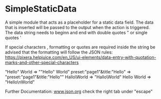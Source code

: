 # SimpleStaticData

A simple module that acts as a placeholder for a static data field.
The data that is inserted will be passed to the output when the action is triggered.
The data string needs to beginn and end with double quotes " or single quotes '

If special characters , formatting or quotes are required inside the string be advised that the formatting will follow the JSON rules:
https://pixera.helpjuice.com/en_US/ui-elements/data-entry-with-quotation-marks-and-other-special-characters

"Hello" World => "\"Hello\" World"
preset:"page1"&title:"Hello" => "preset:\"page1\"&title:\"Hello\""
Hallo\World => "Hallo\\World"
Hello
World => "Hello\nWorld"

Further Documentation: www.json.org
check the right tab under "escape"
